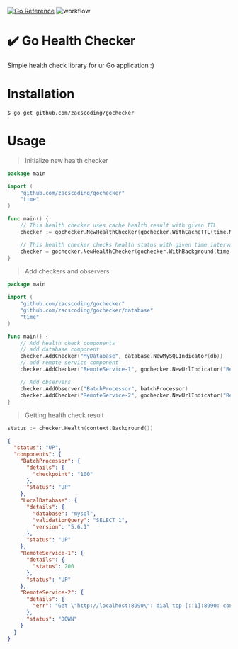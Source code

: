 [![Go Reference](https://pkg.go.dev/badge/github.com/zacscoding/gochecker.svg)](https://pkg.go.dev/github.com/zacscoding/gochecker) ![workflow](https://github.com/zacscoding/gochecker/actions/workflows/go.yaml/badge.svg)  

:heavy_check_mark: Go Health Checker
===  

Simple health check library for ur Go application :)

# Installation  

```shell
$ go get github.com/zacscoding/gochecker
```

# Usage

> Initialize new health checker

```go
package main

import (
	"github.com/zacscoding/gochecker"
	"time"
)

func main() {
	// This health checker uses cache health result with given TTL
	checker := gochecker.NewHealthChecker(gochecker.WithCacheTTL(time.Minute))

	// This health checker checks health status with given time interval in a new goroutine
	checker = gochecker.NewHealthChecker(gochecker.WithBackground(time.Minute))
}
```  

> Add checkers and observers

```go
package main

import (
	"github.com/zacscoding/gochecker"
	"github.com/zacscoding/gochecker/database"
	"time"
)

func main() {
	// Add health check components
	// add database component
	checker.AddChecker("MyDatabase", database.NewMySQLIndicator(db))
	// add remote service component
	checker.AddChecker("RemoteService-1", gochecker.NewUrlIndicator("RemoteService-1", "GET", "http://anotherservice.com", nil, time.Second*10))

	// Add observers
	checker.AddObserver("BatchProcessor", batchProcessor)
	checker.AddChecker("RemoteService-2", gochecker.NewUrlIndicator("RemoteService-2", "GET", "http://localhost:8890", nil, time.Second*10))
}
```  

> Getting health check result  

```go
status := checker.Health(context.Background())
```

```json
{
  "status": "UP",
  "components": {
    "BatchProcessor": {
      "details": {
        "checkpoint": "100"
      },
      "status": "UP"
    },
    "LocalDatabase": {
      "details": {
        "database": "mysql",
        "validationQuery": "SELECT 1",
        "version": "5.6.1"
      },
      "status": "UP"
    },
    "RemoteService-1": {
      "details": {
        "status": 200
      },
      "status": "UP"
    },
    "RemoteService-2": {
      "details": {
        "err": "Get \"http://localhost:8990\": dial tcp [::1]:8990: connect: connection refused"
      },
      "status": "DOWN"
    }
  }
}
```